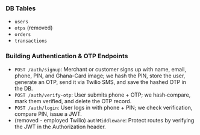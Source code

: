 ### DB Tables
- `users`
- `otps` (removed) 
- `orders`
- `transactions`

### Building Authentication & OTP Endpoints
- `POST /auth/signup`: Merchant or customer signs up with name, email, phone, PIN, and Ghana-Card image; we hash the PIN, store the user, generate an OTP, send it via Twilio SMS, and save the hashed OTP in the DB.
- `POST /auth/verify-otp`: User submits phone + OTP; we hash‐compare, mark them verified, and delete the OTP record.
- `POST /auth/login`: User logs in with phone + PIN; we check verification, compare PIN, issue a JWT.
- (removed - employed Twilio) `authMiddleware`: Protect routes by verifying the JWT in the Authorization header.

